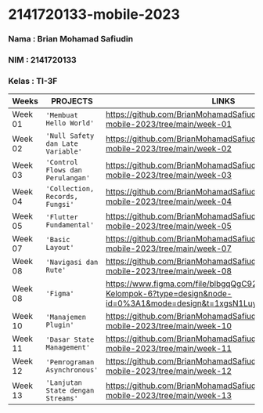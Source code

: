 # 2141720133-mobile-2023

### Nama : Brian Mohamad Safiudin
### NIM : 2141720133
### Kelas : TI-3F

|Weeks           |PROJECTS                         |LINKS                        |
|----------------|---------------------------------|-----------------------------|
|Week 01         |`'Membuat Hello World'`          |https://github.com/BrianMohamadSafiudin/2141720133-mobile-2023/tree/main/week-01                             
|Week 02         |`'Null Safety dan Late Variable'`|https://github.com/BrianMohamadSafiudin/2141720133-mobile-2023/tree/main/week-02                             
|Week 03         |`'Control Flows dan Perulangan'` |https://github.com/BrianMohamadSafiudin/2141720133-mobile-2023/tree/main/week-03                               
|Week 04         |`'Collection, Records, Fungsi'`  |https://github.com/BrianMohamadSafiudin/2141720133-mobile-2023/tree/main/week-04                          
|Week 05         |`'Flutter Fundamental'`          |https://github.com/BrianMohamadSafiudin/2141720133-mobile-2023/tree/main/week-05                             
|Week 07         |`'Basic Layout'`                 |https://github.com/BrianMohamadSafiudin/2141720133-mobile-2023/tree/main/week-07 
|Week 08         |`'Navigasi dan Rute'`            |https://github.com/BrianMohamadSafiudin/2141720133-mobile-2023/tree/main/week-08
|Week 08         |`'Figma'`                        |https://www.figma.com/file/blbgqQgC926tgbXdsh6hYr/Flutter-Kelompok-6?type=design&node-id=0%3A1&mode=design&t=1xgsN1LuyXtmcbYU-1
|Week 10         |`'Manajemen Plugin'`             |https://github.com/BrianMohamadSafiudin/2141720133-mobile-2023/tree/main/week-10
|Week 11         |`'Dasar State Management'`       |https://github.com/BrianMohamadSafiudin/2141720133-mobile-2023/tree/main/week-11
|Week 12         |`'Pemrograman Asynchronous'`     |https://github.com/BrianMohamadSafiudin/2141720133-mobile-2023/tree/main/week-12
|Week 13         |`'Lanjutan State dengan Streams'`|https://github.com/BrianMohamadSafiudin/2141720133-mobile-2023/tree/main/week-13
